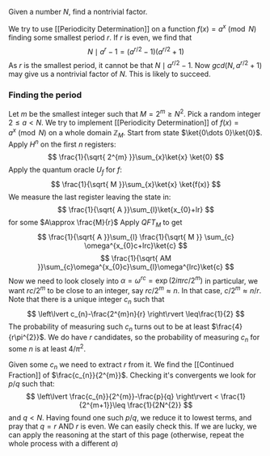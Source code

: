 Given a number $N$, find a nontrivial factor.

We try to use [[Periodicity Determination]] on a function $f(x)=a^{x}\pmod{N}$ finding some smallest period $r$.
If $r$ is even, we find that 
$$
N\mid a^{r}-1=(a^{r/2}-1)(a^{r/2}+1)
$$
As $r$ is the smallest period, it cannot be that $N\mid a^{r/2}-1$. 
Now $gcd(N,a^{r/2}+1)$ may give us a nontrivial factor of $N$.
This is likely to succeed. 

### Finding the period
Let $m$ be the smallest integer such that $M=2^{m}\geq N^{2}$.
Pick a random integer $2\leq a<N$.
We try to implement [[Periodicity Determination]] of $f(x)=a^{x}\pmod{N}$ on a whole domain $\mathbb{Z}_{M}$.
Start from state $\ket{0\dots 0}\ket{0}$.
Apply $H^{n}$ on the first $n$ registers:
$$
\frac{1}{\sqrt{ 2^{m} }}\sum_{x}\ket{x} \ket{0}
$$
Apply the quantum oracle $U_{f}$ for $f$:
$$
\frac{1}{\sqrt{ M }}\sum_{x}\ket{x} \ket{f(x)}
$$
We measure the last register leaving the state in:
$$
\frac{1}{\sqrt{ A }}\sum_{l}\ket{x_{0}+lr} 
$$
for some $A\approx \frac{M}{r}$
Apply $QFT_{M}$ to get
$$
\frac{1}{\sqrt{ A }}\sum_{l} \frac{1}{\sqrt{ M }} \sum_{c} \omega^{x_{0}c+lrc}\ket{c}
$$
$$
\frac{1}{\sqrt{ AM }}\sum_{c}\omega^{x_{0}c}\sum_{l}\omega^{lrc}\ket{c}
$$
Now we need to look closely into $\alpha=\omega^{rc}=\exp(2i\pi rc / 2^{m})$
in particular, we want $rc / 2^{m}$ to be close to an integer, say $rc / 2^{m}\approx n$. In that case, $c / 2^{m}\approx n / r$. 
Note that there is a unique integer $c_{n}$ such that 
$$
\left\lvert  c_{n}-\frac{2^{m}n}{r}  \right\rvert \leq\frac{1}{2}
$$
The probability of measuring such $c_{n}$ turns out to be at least $\frac{4}{r\pi^{2}}$.
We do have $r$ candidates, so the probability of measuring $c_{n}$ for some $n$ is at least $4 /\pi^{2}$. 

Given some $c_{n}$ we need to extract $r$ from it.
We find the [[Continued Fraction]] of $\frac{c_{n}}{2^{m}}$. 
Checking it's convergents we look for $p /q$ such that:
$$
\left\lvert  \frac{c_{n}}{2^{m}}-\frac{p}{q}  \right\rvert < \frac{1}{2^{m+1}}\leq \frac{1}{2N^{2}}
$$
and $q<N$.
Having found one such $p /q$, we reduce it to lowest terms, and pray that $q=r$ AND $r$ is even. 
We can easily check this.
If we are lucky, we can apply the reasoning at the start of this page (otherwise, repeat the whole process with a different $a$)